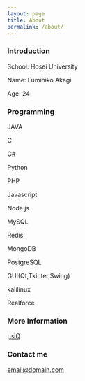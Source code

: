 ```yaml
---
layout: page
title: About
permalink: /about/
---
```


### Introduction

School: Hosei University

Name: Fumihiko Akagi

Age: 24

### Programming

JAVA

C

C#

Python

PHP

Javascript

Node.js

MySQL

Redis

MongoDB

PostgreSQL

GUI(Qt,Tkinter,Swing)

kalilinux

Realforce

### More Information

[μsiQ](http://muziqlabe.appspot.com)

### Contact me

[email@domain.com](mailto:email@domain.com)
